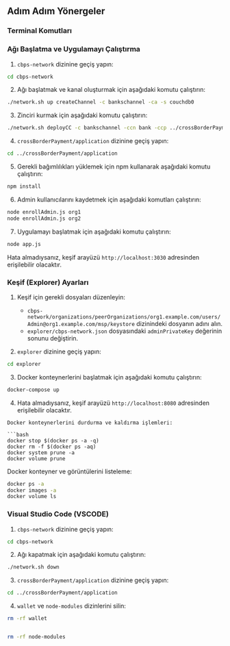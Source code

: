 ## Adım Adım Yönergeler

### Terminal Komutları

### Ağı Başlatma ve Uygulamayı Çalıştırma

1. `cbps-network` dizinine geçiş yapın:

```bash
cd cbps-network
```

2. Ağı başlatmak ve kanal oluşturmak için aşağıdaki komutu çalıştırın:

```bash
./network.sh up createChannel -c bankschannel -ca -s couchdb0
```

3. Zinciri kurmak için aşağıdaki komutu çalıştırın:

```bash
./network.sh deployCC -c bankschannel -ccn bank -ccp ../crossBorderPayment/chaincode-go/ -ccl go -ccep "OR('Org1MSP.peer','Org2MSP.peer')"
```

4. `crossBorderPayment/application` dizinine geçiş yapın:

```bash
cd ../crossBorderPayment/application
```

5. Gerekli bağımlılıkları yüklemek için npm kullanarak aşağıdaki komutu çalıştırın:

```bash
npm install
```

6. Admin kullanıcılarını kaydetmek için aşağıdaki komutları çalıştırın:

```bash
node enrollAdmin.js org1
node enrollAdmin.js org2
```

7. Uygulamayı başlatmak için aşağıdaki komutu çalıştırın:

```bash
node app.js
```
Hata almadıysanız, keşif arayüzü `http://localhost:3030` adresinden erişilebilir olacaktır.

### Keşif (Explorer) Ayarları

1. Keşif için gerekli dosyaları düzenleyin:

   - `cbps-network/organizations/peerOrganizations/org1.example.com/users/Admin@org1.example.com/msp/keystore` dizinindeki dosyanın adını alın.
   - `explorer/cbps-network.json` dosyasındaki `adminPrivateKey` değerinin sonunu değiştirin.

2. `explorer` dizinine geçiş yapın:

```bash
cd explorer
```

3. Docker konteynerlerini başlatmak için aşağıdaki komutu çalıştırın:

```bash
docker-compose up
```

4. Hata almadıysanız, keşif arayüzü `http://localhost:8080` adresinden erişilebilir olacaktır.

```
Docker konteynerlerini durdurma ve kaldırma işlemleri:

```bash
docker stop $(docker ps -a -q)
docker rm -f $(docker ps -aq)
docker system prune -a
docker volume prune
```

Docker konteyner ve görüntülerini listeleme:

```bash
docker ps -a
docker images -a
docker volume ls
```

### Visual Studio Code (VSCODE)

1. `cbps-network` dizinine geçiş yapın:

```bash
cd cbps-network
```

2. Ağı kapatmak için aşağıdaki komutu çalıştırın:

```bash
./network.sh down
```

3. `crossBorderPayment/application` dizinine geçiş yapın:

```bash
cd ../crossBorderPayment/application
```

4. `wallet` ve `node-modules` dizinlerini silin:

```bash
rm -rf wallet


rm -rf node-modules
```

